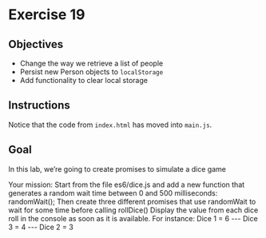 # Exercise 19

## Objectives
* Change the way we retrieve a list of people
* Persist new Person objects to `localStorage`
* Add functionality to clear local storage

## Instructions
Notice that the code from `index.html` has moved into `main.js`.

## Goal
In this lab, we’re going to create promises to simulate a dice game

Your mission: Start from the file es6/dice.js and add a new function that generates a random wait time between 0 and 500 milliseconds: 
randomWait();
Then create three different promises that use randomWait to wait for some time before calling rollDice()
Display the value from each dice roll in the console as soon as it is available. For instance:
Dice 1 = 6  --- Dice 3 = 4 --- Dice 2 = 3
